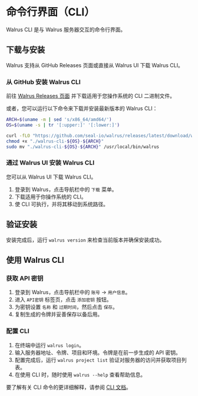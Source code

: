 # 命令行界面（CLI）

Walrus CLI 是与 Walrus 服务器交互的命令行界面。

## 下载与安装

Walrus 支持从 GitHub Releases 页面或直接从 Walrus UI 下载 Walrus CLI。

### 从 GitHub 安装 Walrus CLI

前往 [Walrus Releases 页面](https://github.com/seal-io/walrus/releases) 并下载适用于您操作系统的 CLI 二进制文件。

或者，您可以运行以下命令来下载并安装最新版本的 Walrus CLI：
```bash
ARCH=$(uname -m | sed 's/x86_64/amd64/')
OS=$(uname -s | tr '[:upper:]' '[:lower:]')

curl -fLO "https://github.com/seal-io/walrus/releases/latest/download/walrus-cli-${OS}-${ARCH}"
chmod +x "./walrus-cli-${OS}-${ARCH}"
sudo mv "./walrus-cli-${OS}-${ARCH}" /usr/local/bin/walrus
```

### 通过 Walrus UI 安装 Walrus CLI

您可以从 Walrus UI 下载 Walrus CLI。

1. 登录到 Walrus，点击导航栏中的 `下载` 菜单。
2. 下载适用于你操作系统的 CLI。
3. 使 CLI 可执行，并将其移动到系统路径。

## 验证安装

安装完成后，运行 `walrus version` 来检查当前版本并确保安装成功。

## 使用 Walrus CLI

### 获取 API 密钥

1. 登录到 Walrus，点击导航栏中的 `账号` -> `用户信息`。
2. 进入 `API密钥` 标签页，点击 `添加密钥` 按钮。
3. 为密钥设置 `名称` 和 `过期时间`，然后点击 `保存`。
4. 复制生成的令牌并妥善保存以备后用。

### 配置 CLI

1. 在终端中运行 `walrus login`。
2. 输入服务器地址、令牌、项目和环境。令牌是在前一步生成的 API 密钥。
3. 配置完成后，运行 `walrus project list` 验证对服务器的访问并获取项目列表。
4. 在使用 CLI 时，随时使用 `walrus --help` 查看帮助信息。

要了解有关 CLI 命令的更详细解释，请参阅 [CLI 文档](category/cli)。